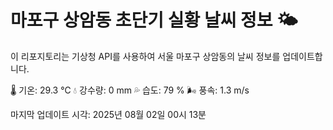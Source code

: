 
# 마포구 상암동 초단기 실황 날씨 정보 🌤️

이 리포지토리는 기상청 API를 사용하여 서울 마포구 상암동의 날씨 정보를 업데이트합니다. 

🌡️ 기온: 29.3 ℃
💧 강수량: 0 mm
💦 습도: 79 %
🌬️ 풍속: 1.3 m/s

마지막 업데이트 시각: 2025년 08월 02일 00시 13분    
